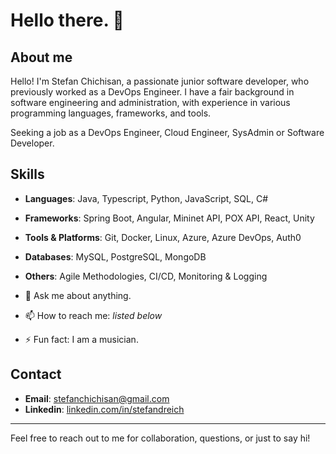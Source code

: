 # Hello there. 👋

## About me

Hello! I'm Stefan Chichisan, a passionate junior software developer, who previously worked as a DevOps Engineer. I have a fair background in software engineering and administration, with experience in various programming languages, frameworks, and tools. 

Seeking a job as a DevOps Engineer, Cloud Engineer, SysAdmin or Software Developer.

## Skills
- **Languages**: Java, Typescript, Python, JavaScript, SQL, C#
- **Frameworks**: Spring Boot, Angular, Mininet API, POX API, React, Unity
- **Tools & Platforms**: Git, Docker, Linux, Azure, Azure DevOps, Auth0
- **Databases**: MySQL, PostgreSQL, MongoDB
- **Others**: Agile Methodologies, CI/CD, Monitoring & Logging

- 💬 Ask me about anything.
- 📫 How to reach me: *listed below*
- ⚡ Fun fact: I am a musician.

## Contact
- **Email**: stefanchichisan@gmail.com
- **Linkedin**: [linkedin.com/in/stefandreich](https://linkedin.com/in/stefandreich)

---

Feel free to reach out to me for collaboration, questions, or just to say hi!
